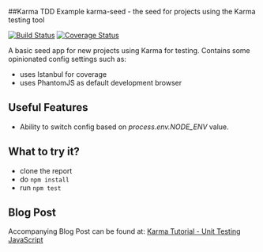 
##Karma TDD Example
karma-seed - the seed for projects using the Karma testing tool

[![Build Status](https://travis-ci.org/plasmashadow/karma-js-tdd.svg?branch=master)](https://travis-ci.org/plasmashadow/karma-js-tdd)
[![Coverage Status](https://coveralls.io/repos/github/plasmashadow/karma-js-tdd/badge.svg?branch=master)](https://coveralls.io/github/plasmashadow/karma-js-tdd?branch=master)

A basic seed app for new projects using Karma for testing. Contains some opinionated config settings such as:

* uses Istanbul for coverage
* uses PhantomJS as default development browser

## Useful Features

* Ability to switch config based on _process.env.NODE_ENV_ value.


## What to try it?

* clone the report
* do ```npm install```
* run ``` npm test ```


## Blog Post

Accompanying Blog Post can be found at: [Karma Tutorial - Unit Testing JavaScript](http://www.bradoncode.com/blog/2015/02/27/karma-tutorial/)
